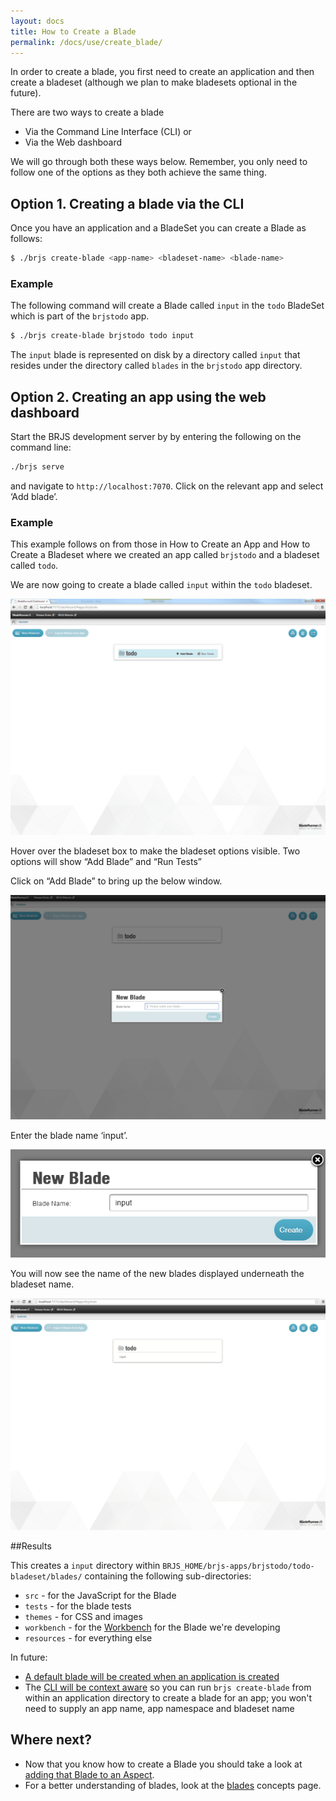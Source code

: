 ```yaml
---
layout: docs
title: How to Create a Blade
permalink: /docs/use/create_blade/
---
```


In order to create a blade, you first need to create an application and then create a bladeset (although we plan to make bladesets optional in the future).

There are two ways to create a blade

- Via the Command Line Interface (CLI) or
- Via the Web dashboard

We will go through both these ways below. Remember, you only need to follow one of the options as they both achieve the same thing.

## Option 1. Creating a blade via the CLI

Once you have an application and a BladeSet you can create a Blade as follows:

```bash
$ ./brjs create-blade <app-name> <bladeset-name> <blade-name>
```
### Example

The following command will create a Blade called `input` in the `todo` BladeSet which is part of the `brjstodo` app.

```bash
$ ./brjs create-blade brjstodo todo input
```

The `input` blade is represented on disk by a directory called `input` that resides under the directory called `blades` in the `brjstodo` app directory.

## Option 2. Creating an app using the web dashboard

Start the BRJS development server by by entering the following on the command line:

```bash
./brjs serve
```

and navigate to `http://localhost:7070`. Click on the relevant app and select ‘Add blade’.

### Example

This example follows on from those in How to Create an App and How to Create a Bladeset where we created an app called `brjstodo` and a bladeset called `todo`.

We are now going to create a blade called `input` within the `todo` bladeset.

![](/docs/use/img/create-blade-todo-bladeset.png)

Hover over the bladeset box to make the bladeset options visible. Two options will show “Add Blade” and “Run Tests”

Click on “Add Blade” to bring up the below window.

![](/docs/use/img/create-blade-new.png)

Enter the blade name ‘input’.

![](/docs/use/img/create-blade-input.png)

You will now see the name of the new blades displayed underneath the bladeset name.

![](/docs/use/img/create-blade-input-icon.png)

##Results

This creates a `input` directory within `BRJS_HOME/brjs-apps/brjstodo/todo-bladeset/blades/` containing the following sub-directories:

- `src` - for the JavaScript for the Blade
- `tests` - for the blade tests
- `themes` - for CSS and images
- `workbench` - for the [Workbench](/docs/concepts/workbenches/) for the Blade we're developing
- `resources` - for everything else


<div class="alert alert-info">
<p>
In future:
</p>

<ul>
  <li><a href="https://github.com/BladeRunnerJS/brjs/issues/3">A default blade will be created when an application is created</a></li>
  <li>The <a href="https://github.com/BladeRunnerJS/brjs/issues/1">CLI will be context aware</a> so you can run <code>brjs create-blade</code> from within an application directory to create a blade for an app; you won't need to supply an app name, app namespace and bladeset name</li>
</ul>

</div>

## Where next?

- Now that you know how to create a Blade you should take a look at [adding that Blade to an Aspect](/docs/use/add_blade_to_aspect/).
- For a better understanding of blades, look at the [blades](/docs/concepts/blades/) concepts page.
